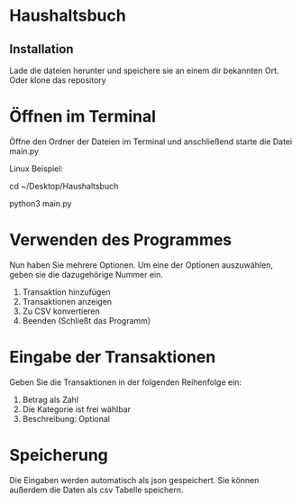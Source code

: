 # Haushaltsbuch
## Installation 
Lade die dateien herunter und speichere sie an einem 
dir bekannten Ort. Oder klone das repository

# Öffnen im Terminal
Öffne den Ordner der Dateien im Terminal und anschließend
starte die Datei main.py

Linux Beispiel:
<!-- start:code block -->
cd ~/Desktop/Haushaltsbuch

python3 main.py


# Verwenden des Programmes
Nun haben Sie mehrere Optionen. Um eine der Optionen auszuwählen, geben sie die dazugehörige Nummer ein. 
1. Transaktion hinzufügen
2. Transaktionen anzeigen
3. Zu CSV konvertieren
4. Beenden (Schließt das Programm)

# Eingabe der Transaktionen 
Geben Sie die Transaktionen in der folgenden Reihenfolge ein: 
1. Betrag als Zahl 
2. Die Kategorie ist frei wählbar
3. Beschreibung: Optional 

# Speicherung 
Die Eingaben werden automatisch als json gespeichert. 
Sie können außerdem die Daten als csv Tabelle speichern.
<!-- end:code block -->
